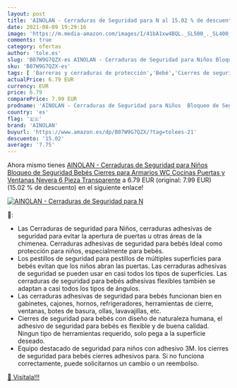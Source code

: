 ```yaml
---
layout: post
title: 'AINOLAN - Cerraduras de Seguridad para N al 15.02 % de descuento'
date: 2021-08-09 19:29:16
image: 'https://m.media-amazon.com/images/I/41bA1xw4BQL._SL500_._SL400_.jpg'
comments: true
category: ofertas
author: 'tole.es'
slug: 'B07W9G7QZX-es AINOLAN - Cerraduras de Seguridad para Niños Bloqueo de...'
sku: 'B07W9G7QZX-es'
tags: [ 'Barreras y cerraduras de protección','Bebé','Cierres de seguridad para armarios','Seguridad','ainolan','bebés', ]
actualPrice: 6.79 EUR
currency: EUR
price: 6.79
comparePrice: 7.99 EUR
prodname: 'AINOLAN - Cerraduras de Seguridad para Niños  Bloqueo de Seguridad Bebés  Cierres para Armarios  WC  Cocinas  Puertas y Ventanas  Nevera  6 Pieza  Transparente'
country: 'es'
flag: '🇪🇸'
brand: 'AINOLAN'
buyurl: 'https://www.amazon.es/dp/B07W9G7QZX/?tag=tolees-21'
descuento: '15.02'
average: '7.75'
---
```


Ahora mismo tienes [AINOLAN - Cerraduras de Seguridad para Niños  Bloqueo de Seguridad Bebés  Cierres para Armarios  WC  Cocinas  Puertas y Ventanas  Nevera  6 Pieza  Transparente](https://www.amazon.es/dp/B07W9G7QZX/?tag=tolees-21) a 6.79 EUR (original: 7.99 EUR) (15.02 %  de descuento) en el siguiente enlace!

[![AINOLAN - Cerraduras de Seguridad para N](https://m.media-amazon.com/images/I/41bA1xw4BQL._SL500_._SL400_.jpg)](https://www.amazon.es/dp/B07W9G7QZX/?tag=tolees-21)

🔎:

- Las Cerraduras de seguridad para Niños, cerraduras adhesivas de seguridad para evitar la apertura de puertas u otras áreas de la chimenea. Cerraduras adhesivas de seguridad para bebés Ideal como protección para niños, especialmente para bebés.
- Los pestillos de seguridad para pestillos de múltiples superficies para bebés evitan que los niños abran las puertas. Las cerraduras adhesivas de seguridad se pueden usar en casi todos los tipos de superficies. Las cerraduras de seguridad para bebés adhesivas flexibles también se adaptan a casi todos los tipos de ángulos.
- Las cerraduras adhesivas de seguridad para bebés funcionan bien en gabinetes, cajones, hornos, refrigeradores, herramientas de cierre, ventanas, botes de basura, ollas, lavavajillas, etc.
- Cierres de seguridad para bebés con diseño de naturaleza humana, el adhesivo de seguridad para bebés es flexible y de buena calidad. Ningun tipo de herramientas requerido, solo pega a la superficie deseado.
- Equipo destacado de seguridad para niños con adhesivo 3M. los cierres de seguridad para bebés cierres adhesivos para. Si no funciona correctamente, puede solicitarnos un cambio o un reembolso.

[🛒 Visítala!!!](https://www.amazon.es/dp/B07W9G7QZX/?tag=tolees-21)
